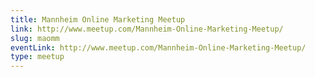 ```yaml
---
title: Mannheim Online Marketing Meetup
link: http://www.meetup.com/Mannheim-Online-Marketing-Meetup/
slug: maomm
eventLink: http://www.meetup.com/Mannheim-Online-Marketing-Meetup/
type: meetup
---
```

